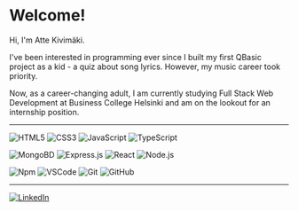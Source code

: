 # Welcome!

Hi, I'm Atte Kivimäki.

I've been interested in programming ever since I built my first QBasic project as a kid - a quiz about song lyrics. However, my music career took priority.

Now, as a career-changing adult, I am currently studying Full Stack Web Development at Business College Helsinki and am on the lookout for an internship position.

---

![HTML5](https://img.shields.io/badge/-HTML5-%23164949?style=flat-square&logo=html5)
![CSS3](https://img.shields.io/badge/-CSS3-%23164949?style=flat-square&logo=css3)
![JavaScript](https://img.shields.io/badge/-JavaScript-%23164949?style=flat-square&logo=javascript)
![TypeScript](https://img.shields.io/badge/-TypeScript-%23164949?style=flat-square&logo=typescript)

![MongoBD](https://img.shields.io/badge/-MongoDB-%23164949?style=flat-square&logo=mongodb)
![Express.js](https://img.shields.io/badge/-Express.js-%23164949?style=flat-square&logo=express)
![React](https://img.shields.io/badge/-React-%23164949?style=flat-square&logo=react)
![Node.js](https://img.shields.io/badge/-Node.js-%23164949?style=flat-square&logo=node.js)

![Npm](https://img.shields.io/badge/-Npm.js-%23164949?style=flat-square&logo=npm)
![VSCode](https://img.shields.io/badge/-VSCode-%23164949?style=flat-square&logo=visualstudiocode)
![Git](https://img.shields.io/badge/-Git-%23164949?style=flat-square&logo=git)
![GitHub](https://img.shields.io/badge/-GitHub-%23164949?style=flat-square&logo=github)

---

[![LinkedIn](https://img.shields.io/badge/LinkedIn-0077B5?style=for-the-badge&logo=linkedin&logoColor=white)](https://www.linkedin.com/in/aj-kivimaki/)
